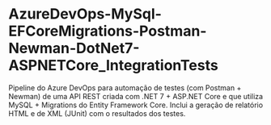 # AzureDevOps-MySql-EFCoreMigrations-Postman-Newman-DotNet7-ASPNETCore_IntegrationTests
Pipeline do Azure DevOps para automação de testes (com Postman + Newman) de uma API REST criada com .NET 7 + ASP.NET Core e que utiliza MySQL + Migrations do Entity Framework Core. Inclui a geração de relatório HTML e de XML (JUnit) com o resultados dos testes.
